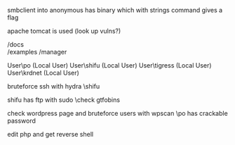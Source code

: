 smbclient into anonymous has binary which with strings command gives a flag

apache tomcat is used (look up vulns?)

/docs   
/examples
/manager

User\po (Local User)
User\shifu (Local User)
User\tigress (Local User)
User\krdnet (Local User)

bruteforce ssh with hydra \\shifu

shifu has ftp with sudo \\check gtfobins 

check wordpress page and bruteforce users with wpscan \\po has crackable password

edit php and get reverse shell
